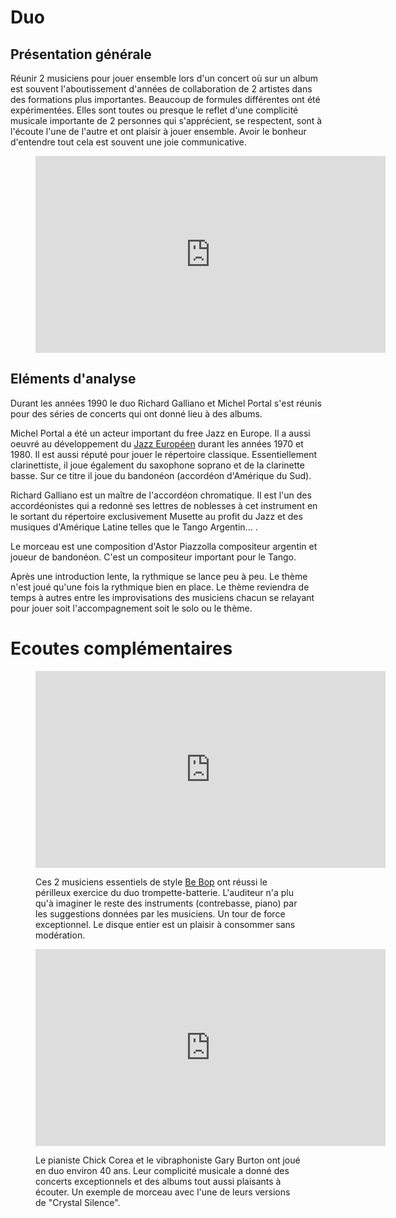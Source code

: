 # Duo

## Présentation générale
Réunir 2 musiciens pour jouer ensemble lors d'un concert où sur un album est souvent l'aboutissement d'années de collaboration de 2 artistes dans des formations plus importantes. Beaucoup de formules différentes ont été expérimentées. Elles sont toutes ou presque le reflet d'une complicité musicale importante de 2 personnes qui s'apprécient, se respectent, sont à l'écoute l'une de l'autre et ont plaisir à jouer ensemble. Avoir le bonheur d'entendre tout cela est souvent une joie communicative.

<figure class="app-frame formations text-align-center" data-title="Libertango - Richard Galliano, Michel Portal">
  <iframe width="560" height="315" src="https://www.youtube.com/embed/h6XVA5_-tfk" title="YouTube video player" frameborder="0" allow="accelerometer; autoplay; clipboard-write; encrypted-media; gyroscope; picture-in-picture; web-share" allowfullscreen></iframe>
  <!-- <video src="assets/images/Galliano-Portal--Libertango-360p.mp4" controls> -->
</figure>

## Eléments d'analyse
Durant les années 1990 le duo Richard Galliano et Michel Portal s'est réunis pour des séries de concerts qui ont donné lieu à des albums.

Michel Portal a été un acteur important du free Jazz en Europe. Il a aussi oeuvré au développement du [Jazz Européen](/coeurs/d2-jazz-europeen.md#Présentation-Générale) durant les années 1970 et 1980. Il est aussi réputé pour jouer le répertoire classique. Essentiellement clarinettiste, il joue également du saxophone soprano et de la clarinette basse. Sur ce titre il joue du bandonéon (accordéon d'Amérique du Sud).

Richard Galliano est un maître de l'accordéon chromatique. Il est l'un des accordéonistes qui a redonné ses lettres de noblesses à cet instrument en le sortant du répertoire exclusivement Musette au profit du Jazz et des musiques d'Amérique Latine telles que le Tango Argentin... .

Le morceau est une composition d'Astor Piazzolla compositeur argentin et joueur de bandonéon. C'est un compositeur important pour le Tango.

Après une introduction lente, la rythmique se lance peu à peu. Le thème n'est joué qu'une fois la rythmique bien en place. Le thème reviendra de temps à autres entre les improvisations des musiciens chacun se relayant pour jouer soit l'accompagnement soit le solo ou le thème.

# Ecoutes complémentaires
<div class="encarts">
<figure class="app-frame encart text-align-center formations" data-title="Paris 1989 - Dizzy Gillespie, Max Roach">
    <iframe width="560" height="315" src="https://www.youtube.com/embed/HXI93lqng_w" title="YouTube video player" frameborder="0" allow="accelerometer; autoplay; clipboard-write; encrypted-media; gyroscope; picture-in-picture; web-share" allowfullscreen></iframe>
    <!-- <video controls src="assets/images/Full-album--M.Roach-D.Gillespie.mp4"></video> -->
  <p>
  Ces 2 musiciens essentiels de style <a href="/#/styles/a3-be-bop.md#Big-Band">Be Bop</a> ont réussi le périlleux exercice du duo trompette-batterie. L'auditeur n'a plu qu'à imaginer le reste des instruments (contrebasse, piano) par les suggestions données par les musiciens. Un tour de force exceptionnel. Le disque entier est un plaisir à consommer sans modération.
  </p>
</figure>
<figure class="app-frame encart text-align-center formations" data-title="Crystal Silence - Gary Burton, Chick Corea">
  <iframe width="560" height="315" src="https://www.youtube.com/embed/jxtbI1RbsFA" title="YouTube video player" frameborder="0" allow="accelerometer; autoplay; clipboard-write; encrypted-media; gyroscope; picture-in-picture; web-share" allowfullscreen></iframe>
  <!-- <video controls src="assets/images/crystal-silence--C-Coreao--G-Burton.mp4"></video> -->
  <p>
   Le pianiste Chick Corea et le vibraphoniste Gary Burton ont joué en duo environ 40 ans. Leur complicité musicale a donné des concerts exceptionnels et des albums tout aussi plaisants à écouter. Un exemple de morceau avec l'une de leurs versions de "Crystal Silence".
  </p>
</figure>
</div>